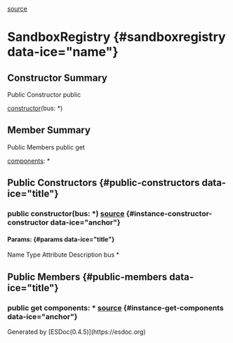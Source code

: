<span>[source](../../../file/src/sandbox/SandboxRegistry.js.html#lineNumber8)</span></span>

</div>
<div class="self-detail detail">

SandboxRegistry {#sandboxregistry data-ice="name"}
===============

</div>

<div data-ice="constructorSummary">

Constructor Summary
-------------------

Public Constructor <span class="access" data-ice="access">public</span>
<span class="override" data-ice="override"></span>
<div>

<span
data-ice="name"><span>[constructor](../../../class/src/sandbox/SandboxRegistry.js~SandboxRegistry.html#instance-constructor-constructor)</span></span><span
data-ice="signature">(bus: <span>\*</span>)</span>

</div>

<div>

</div>

</div>

<div data-ice="memberSummary">

Member Summary
--------------

Public Members <span class="access" data-ice="access">public</span>
<span class="kind" data-ice="kind">get</span> <span class="override"
data-ice="override"></span>
<div>

<span
data-ice="name"><span>[components](../../../class/src/sandbox/SandboxRegistry.js~SandboxRegistry.html#instance-get-components)</span></span><span
data-ice="signature">: <span>\*</span></span>

</div>

<div>

</div>

</div>

<div data-ice="constructorDetails">

Public Constructors {#public-constructors data-ice="title"}
-------------------

<div class="detail" data-ice="detail">

### <span class="access" data-ice="access">public</span> <span data-ice="name">constructor</span><span data-ice="signature">(bus: <span>\*</span>)</span> <span class="right-info"> <span data-ice="source"><span>[source](../../../file/src/sandbox/SandboxRegistry.js.html#lineNumber13)</span></span> </span> {#instance-constructor-constructor data-ice="anchor"}

<div data-ice="properties">

<div data-ice="properties">

#### Params: {#params data-ice="title"}

Name Type Attribute Description bus <span>\*</span>

</div>

</div>

</div>

</div>

<div data-ice="memberDetails">

Public Members {#public-members data-ice="title"}
--------------

<div class="detail" data-ice="detail">

### <span class="access" data-ice="access">public</span> <span class="kind" data-ice="kind">get</span> <span data-ice="name">components</span><span data-ice="signature">: <span>\*</span></span> <span class="right-info"> <span data-ice="source"><span>[source](../../../file/src/sandbox/SandboxRegistry.js.html#lineNumber36)</span></span> </span> {#instance-get-components data-ice="anchor"}

<div data-ice="properties">

</div>

</div>

</div>

</div>
Generated by [ESDoc<span
data-ice="esdocVersion">(0.4.5)</span>](https://esdoc.org)
